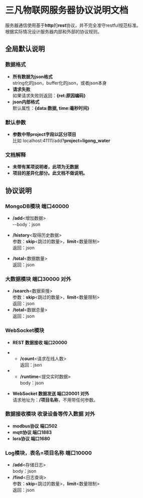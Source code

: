 
# 三凡物联网服务器协议说明文档

服务器通信使用基于**http**的**rest**协议，并不完全准守restful规范标准。  
根据实际情况设计服务器内部和外部的协议规则。   


## 全局默认说明

### 数据格式
- **所有数据为json格式**  
string化的json，buffer化的json，或者json本身  
- **请求失败**  
如果请求失败则返回：**{ret:原因编码}**   
- **json内部格式**  
默认属性：**{data:数据, time:毫秒时间}**   

### 默认参数
- **参数中带project字段以区分项目**  
比如 localhost:41111/add?**project=ligong_water**

### 文档解释
- **未带有某项说明者，此项为无数据**  
- **项目的差异化部分。此文档不做说明。**


## 协议说明

### MongoDB模块 端口40000 
- **/add**<增加数据>  
--body：json  

- **/history**<取得历史数据>  
参数：**skip**<跳过的数量>，**limit**<数量限制>  
返回：json  

- **/total**<数据数量>  
返回：json  

### 大数据模块 端口30000 对外
- **/search**<数据索搜>  
参数：**skip**<跳过的数量>，**limit**<数量限制>  
返回：json  
- **/total**<数据总量>  
返回：json  

### WebSocket模块
- **REST 数据接收 端口20000**  

- - **/count**<请求在线人数>  
返回：json  
- - **/runtime**<提交实时数据>  
body：json  


- **WebSocket 数据发送 端口20001 对外**  
请求地址为：**/项目名称**，不用带任何参数。

### 数据接收模块 收录设备等传入数据 对外
- **modbus协议 端口502**
- **mqtt协议 端口1883**
- **lora协议 端口1680**

### Log模块，表名=项目名称 端口10000
- **/add**<存储日志>  
body：json  
- **/find**<日志查询>  
参数：**skip**<跳过的数量>，**limit**<数量限制>  
返回：json  
